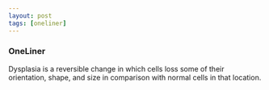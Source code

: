 ```yaml
---
layout: post
tags: [oneliner]
---
```



### OneLiner

Dysplasia is a reversible change in which cells loss some of their orientation, shape, and size in comparison with normal cells in that location.
